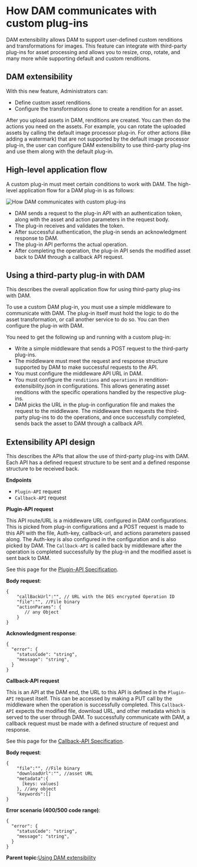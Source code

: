 # How DAM communicates with custom plug-ins

DAM extensibility allows DAM to support user-defined custom renditions and transformations for images. This feature can integrate with third-party plug-ins for asset processing and allows you to resize, crop, rotate, and many more while supporting default and custom renditions.

## DAM extensibility

With this new feature, Administrators can:

-   Define custom asset renditions.
-   Configure the transformations done to create a rendition for an asset.

After you upload assets in DAM, renditions are created. You can then do the actions you need on the assets. For example, you can rotate the uploaded assets by calling the default image processor plug-in. For other actions \(like adding a watermark\) that are not supported by the default image processor plug-in, the user can configure DAM extensibility to use third-party plug-ins and use them along with the default plug-in.

## High-level application flow

A custom plug-in must meet certain conditions to work with DAM. The high-level application flow for a DAM plug-in is as follows:

![How DAM communicates with custom plug-ins](../images/dam-extensibility-plugin-design.png "DAM custom plug-in communication")

-   DAM sends a request to the plug-in API with an authentication token, along with the asset and action parameters in the request body.
-   The plug-in receives and validates the token.
-   After successful authentication, the plug-in sends an acknowledgment response to DAM.
-   The plug-in API performs the actual operation.
-   After completing the operation, the plug-in API sends the modified asset back to DAM through a callback API request.

## Using a third-party plug-in with DAM

This describes the overall application flow for using third-party plug-ins with DAM.

To use a custom DAM plug-in, you must use a simple middleware to communicate with DAM. The plug-in itself must hold the logic to do the asset transformation, or call another service to do so. You can then configure the plug-in with DAM.

You need to get the following up and running with a custom plug-in:

-   Write a simple middleware that sends a POST request to the third-party plug-ins.
-   The middleware must meet the request and response structure supported by DAM to make successful requests to the API.
-   You must configure the middleware API URL in DAM.
-   You must configure the `renditions` and `operations` in rendition-extensibility.json in configurations. This allows generating asset renditions with the specific operations handled by the respective plug-ins.
-   DAM picks the URL in the plug-in configuration file and makes the request to the middleware. The middleware then requests the third-party plug-ins to do the operations, and once successfully completed, sends back the asset to DAM through a callback API.

## Extensibility API design

This describes the APIs that allow the use of third-party plug-ins with DAM. Each API has a defined request structure to be sent and a defined response structure to be received back.

**Endpoints**

-   `Plugin-API` request
-   `Callback-API` request

**Plugin-API request**

This API route/URL is a middleware URL configured in DAM configurations. This is picked from plug-in configurations and a POST request is made to this API with the file, Auth-key, callback-url, and actions parameters passed along. The Auth-key is also configured in the configuration and is also picked by DAM. The `Callback-API` is called back by middleware after the operation is completed successfully by the plug-in and the modified asset is sent back to DAM.

See this page for the [Plugin-API Specification](https://opensource.hcltechsw.com/experience-api-documentation/image-processor-api/).

**Body request**:

```
{
    "callBackUrl":"", // URL with the DES encrypted Operation ID
    "file":"", //File binary
    "actionParams": {
       // any Object
    }
}
```

**Acknowledgment response**:

```
{
  "error": {
    "statusCode": "string",
    "message": "string",
  }
}
```

**Callback-API request**

This is an API at the DAM end, the URL to this API is defined in the `Plugin-API` request itself. This can be accessed by making a PUT call by the middleware when the operation is successfully completed. This `Callback-API` expects the modified file, download URL, and other metadata which is served to the user through DAM. To successfully communicate with DAM, a callback request must be made with a defined structure of request and response.

See this page for the [Callback-API Specification](https://opensource.hcltechsw.com/experience-api-documentation/dam-api/).

**Body request**:

```
{
    "file":"", //File binary
    "downloadUrl":"", //asset URL
    "metadata":{
      [keys: values]
    }, //any object
    "keywords":[]
}
```

**Error scenario \(400/500 code range\)**:

```
{
  "error": {
    "statusCode": "string",
    "message": "string",
  }
}
```

**Parent topic:**[Using DAM extensibility ](../containerization/dam_extensibility.md)

